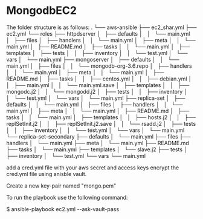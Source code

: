 # MongodbEC2
The folder structure is as follows:
.
└── aws-ansible
    ├── ec2_shar.yml
    ├── ec2.yml
    └── roles
        ├── httpdserver
        │   ├── defaults
        │   │   └── main.yml
        │   ├── files
        │   ├── handlers
        │   │   └── main.yml
        │   ├── meta
        │   │   └── main.yml
        │   ├── README.md
        │   ├── tasks
        │   │   └── main.yml
        │   ├── templates
        │   ├── tests
        │   │   ├── inventory
        │   │   └── test.yml
        │   └── vars
        │       └── main.yml
        ├── mongoserver
        │   ├── defaults
        │   │   └── main.yml
        │   ├── files
        │   │   └── mongodb-org-3.6.repo
        │   ├── handlers
        │   │   └── main.yml
        │   ├── meta
        │   │   └── main.yml
        │   ├── README.md
        │   ├── tasks
        │   │   ├── centos.yml
        │   │   ├── debian.yml
        │   │   ├── main.yml
        │   │   └── main.yml.save
        │   ├── templates
        │   │   ├── mongodc.j2
        │   │   └── mongodd.j2
        │   ├── tests
        │   │   ├── inventory
        │   │   └── test.yml
        │   └── vars
        │       └── main.yml
        ├── replica-set
        │   ├── defaults
        │   │   └── main.yml
        │   ├── files
        │   ├── handlers
        │   │   └── main.yml
        │   ├── meta
        │   │   └── main.yml
        │   ├── README.md
        │   ├── tasks
        │   │   └── main.yml
        │   ├── templates
        │   │   ├── hosts.j2
        │   │   ├── replSetInit.j2
        │   │   ├── replSetInit.j2.save
        │   │   └── rsadd.j2
        │   ├── tests
        │   │   ├── inventory
        │   │   └── test.yml
        │   └── vars
        │       └── main.yml
        └── replica-set-secondary
            ├── defaults
            │   └── main.yml
            ├── files
            ├── handlers
            │   └── main.yml
            ├── meta
            │   └── main.yml
            ├── README.md
            ├── tasks
            │   └── main.yml
            ├── templates
            │   └── slave.j2
            ├── tests
            │   ├── inventory
            │   └── test.yml
            └── vars
                └── main.yml


add a cred.yml file with your aws secret and access keys
encrypt the cred.yml file using anisble vault.

Create a new key-pair named "mongo.pem"

To run the playbook use the following command:

$ ansible-playbook ec2.yml --ask-vault-pass
